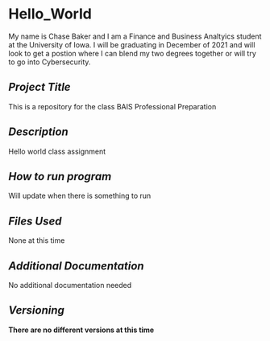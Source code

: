 # Hello_World
My name is Chase Baker and I am a Finance and Business Analtyics student at the University of Iowa. I will be graduating in December of 2021 and will look to get a postion where
I can blend my two degrees together or will try to go into Cybersecurity. 


## *Project Title*
This is a repository for the class BAIS Professional Preparation

## *Description*
Hello world class assignment


## *How to run program*
Will update when there is something to run


## *Files Used*
None at this time


## *Additional Documentation*
No additional documentation needed


## *Versioning*
**There are no different versions at this time**

